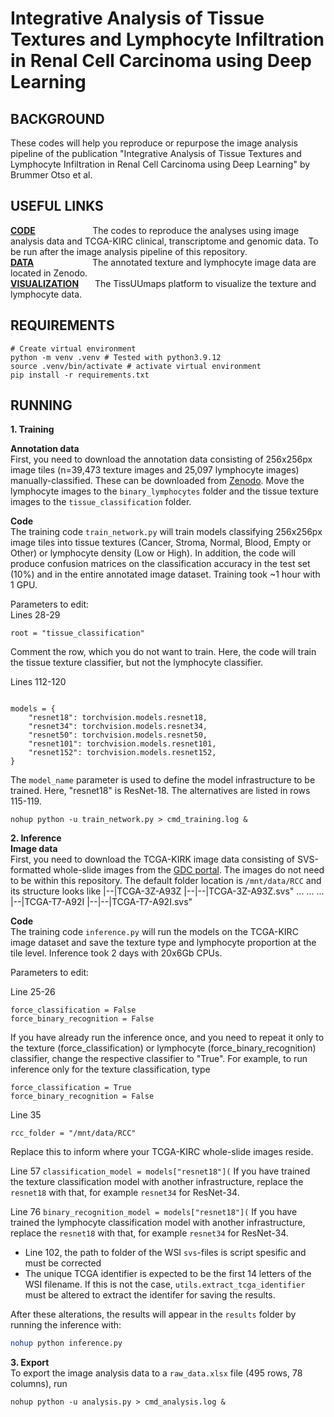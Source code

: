# Integrative Analysis of Tissue Textures and Lymphocyte Infiltration in Renal Cell Carcinoma using Deep Learning


## BACKGROUND
These codes will help you reproduce or repurpose the image analysis pipeline of the publication "Integrative Analysis of Tissue Textures and Lymphocyte Infiltration in Renal Cell Carcinoma using Deep Learning" by Brummer Otso et al.  


## USEFUL LINKS
**[CODE](https://github.com/obruck/RCC_textures_and_lymphocytes_publication_data_analysis)** &emsp; &emsp; &emsp; &emsp; &nbsp; &nbsp; The codes to reproduce the analyses using image analysis data and TCGA-KIRC clinical, transcriptome and genomic data. To be run after the image analysis pipeline of this repository.  
**[DATA](https://zenodo.org/deposit/6384627)** &emsp; &emsp; &emsp; &emsp; &emsp; The annotated texture and lymphocyte image data are located in Zenodo.  
**[VISUALIZATION](http://hruh-20.it.helsinki.fi/rcc_texture_lymphocytes/)** &emsp; &nbsp;The TissUUmaps platform to visualize the texture and lymphocyte data.


## REQUIREMENTS

```shell
# Create virtual environment
python -m venv .venv # Tested with python3.9.12
source .venv/bin/activate # activate virtual environment
pip install -r requirements.txt
```

## RUNNING

**1. Training**  

**Annotation data**  
First, you need to download the annotation data consisting of 256x256px image tiles (n=39,473 texture images and 25,097 lymphocyte images) manually-classified. These can be downloaded from [Zenodo](https://zenodo.org/deposit/6384627). Move the lymphocyte images to the `binary_lymphocytes` folder and the tissue texture images to the `tissue_classification` folder.

**Code**  
The training code `train_network.py` will train models classifying 256x256px image tiles into tissue textures (Cancer, Stroma, Normal, Blood, Empty or Other) or lymphocyte density (Low or High). In addition, the code will produce confusion matrices on the classification accuracy in the test set (10%) and in the entire annotated image dataset. Training took ~1 hour with 1 GPU.

Parameters to edit:  
Lines 28-29
```# root = "binary_lymphocytes"
root = "tissue_classification"
```
Comment the row, which you do not want to train. Here, the code will train the tissue texture classifier, but not the lymphocyte classifier.  

Lines 112-120  
```model_name = "resnet18"

models = {
    "resnet18": torchvision.models.resnet18,
    "resnet34": torchvision.models.resnet34,
    "resnet50": torchvision.models.resnet50,
    "resnet101": torchvision.models.resnet101,
    "resnet152": torchvision.models.resnet152,
}
```
The `model_name` parameter is used to define the model infrastructure to be trained. Here, "resnet18" is ResNet-18. The alternatives are listed in rows 115-119.  



```shell
nohup python -u train_network.py > cmd_training.log &
```

**2. Inference**  
**Image data**  
First, you need to download the TCGA-KIRK image data consisting of SVS-formatted whole-slide images from the [GDC portal](https://portal.gdc.cancer.gov/). The images do not need to be within this repository. The default folder location is `/mnt/data/RCC` and its structure looks like
|--|TCGA-3Z-A93Z
|--|--|TCGA-3Z-A93Z.svs"
...
...
...
|--|TCGA-T7-A92I
|--|--|TCGA-T7-A92I.svs"  


**Code**  
The training code `inference.py` will run the models on the TCGA-KIRC image dataset and save the texture type and lymphocyte proportion at the tile level. Inference took 2 days with 20x6Gb CPUs.  

Parameters to edit:  

Line 25-26
```
force_classification = False
force_binary_recognition = False
```
If you have already run the inference once, and you need to repeat it only to the texture (force_classification) or lymphocyte (force_binary_recognition) classifier, change the respective classifier to "True". For example, to run inference only for the texture classification, type
```
force_classification = True
force_binary_recognition = False
```  

Line 35
```
rcc_folder = "/mnt/data/RCC"
```
Replace this to inform where your TCGA-KIRC whole-slide images reside.  

Line 57
```classification_model = models["resnet18"](```
If you have trained the texture classification model with another infrastructure, replace the `resnet18` with that, for example `resnet34` for ResNet-34.  


Line 76
```binary_recognition_model = models["resnet18"](```
If you have trained the lymphocyte classification model with another infrastructure, replace the `resnet18` with that, for example `resnet34` for ResNet-34.
- Line 102, the path to folder of the WSI `svs`-files is script spesific and must be corrected
- The unique TCGA identifier is expected to be the first 14 letters of the WSI filename. If this is not the case, `utils.extract_tcga_identifier` must be altered to extract the identifer for saving the results.  

After these alterations, the results will appear in the `results` folder by running the inference with:  

```sh
nohup python inference.py
```


**3. Export**  
To export the image analysis data to a `raw_data.xlsx` file (495 rows, 78 columns), run
```shell
nohup python -u analysis.py > cmd_analysis.log &
```
